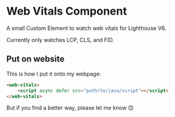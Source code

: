 # Web Vitals Component

A small Custom Element to watch web vitals for Lighthouse V6.

Currently only watches LCP, CLS, and FID.

## Put on website

This is how I put it onto my webpage:

```html
<web-vitals>
	<script async defer src="path/to/java/script"></script>
</web-vitals>
```

But if you find a better way, please let me know :blush:
